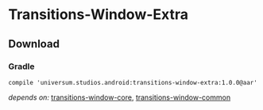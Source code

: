 Transitions-Window-Extra
===============

## Download ##

### Gradle ###

    compile 'universum.studios.android:transitions-window-extra:1.0.0@aar'

_depends on:_
[transitions-window-core](https://github.com/universum-studios/android_transitions/tree/master/library-window-core),
[transitions-window-common](https://github.com/universum-studios/android_transitions/tree/master/library-window-common)